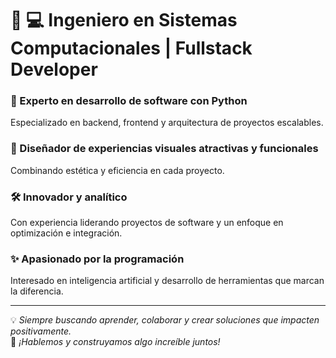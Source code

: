 # 👋 💻 Ingeniero en Sistemas Computacionales | Fullstack Developer  

### 🚀 Experto en desarrollo de software con Python  
Especializado en backend, frontend y arquitectura de proyectos escalables.

### 🎨 Diseñador de experiencias visuales atractivas y funcionales  
Combinando estética y eficiencia en cada proyecto.

### 🛠️ Innovador y analítico  
Con experiencia liderando proyectos de software y un enfoque en optimización e integración.

### ✨ Apasionado por la programación  
Interesado en inteligencia artificial y desarrollo de herramientas que marcan la diferencia.

---

💡 *Siempre buscando aprender, colaborar y crear soluciones que impacten positivamente.*  
🌟 *¡Hablemos y construyamos algo increíble juntos!*

